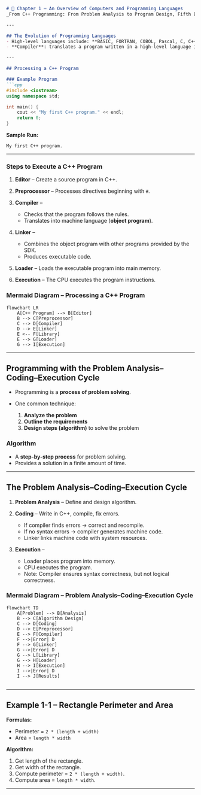 
````markdown
# 📘 Chapter 1 – An Overview of Computers and Programming Languages  
_From C++ Programming: From Problem Analysis to Program Design, Fifth Edition_

---

## The Evolution of Programming Languages
- High-level languages include: **BASIC, FORTRAN, COBOL, Pascal, C, C++, C#, Java**.  
- **Compiler**: translates a program written in a high-level language into machine language.  

---

## Processing a C++ Program

### Example Program
```cpp
#include <iostream>
using namespace std;

int main() {
    cout << "My first C++ program." << endl;
    return 0;
}
````

**Sample Run:**

```
My first C++ program.
```

---

### Steps to Execute a C++ Program

1. **Editor** – Create a source program in C++.
2. **Preprocessor** – Processes directives beginning with `#`.
3. **Compiler** –

   * Checks that the program follows the rules.
   * Translates into machine language (**object program**).
4. **Linker** –

   * Combines the object program with other programs provided by the SDK.
   * Produces executable code.
5. **Loader** – Loads the executable program into main memory.
6. **Execution** – The CPU executes the program instructions.

### Mermaid Diagram – Processing a C++ Program

```mermaid
flowchart LR
    A[C++ Program] --> B[Editor]
    B --> C[Preprocessor]
    C --> D[Compiler]
    D --> E[Linker]
    E <-- F[Library] 
    E --> G[Loader]
    G --> I[Execution]
```

---

## Programming with the Problem Analysis–Coding–Execution Cycle

* Programming is a **process of problem solving**.
* One common technique:

  1. **Analyze the problem**
  2. **Outline the requirements**
  3. **Design steps (algorithm)** to solve the problem

### Algorithm

* A **step-by-step process** for problem solving.
* Provides a solution in a finite amount of time.

---

## The Problem Analysis–Coding–Execution Cycle

1. **Problem Analysis** – Define and design algorithm.
2. **Coding** – Write in C++, compile, fix errors.

   * If compiler finds errors → correct and recompile.
   * If no syntax errors → compiler generates machine code.
   * Linker links machine code with system resources.
3. **Execution** –

   * Loader places program into memory.
   * CPU executes the program.
   * Note: Compiler ensures syntax correctness, but not logical correctness.

### Mermaid Diagram – Problem Analysis–Coding–Execution Cycle

```mermaid
flowchart TD
    A[Problem] --> B[Analysis]
    B --> C[Algorithm Design]
    C --> D[Coding]
    D --> E[Preprocessor]
    E --> F[Compiler]
    F -->|Error| D
    F --> G[Linker]
    G -->|Error| D
    G --> L[Library]
    G --> H[Loader]
    H --> I[Execution]
    I -->|Error| D
    I --> J[Results]


```

---

## Example 1-1 – Rectangle Perimeter and Area

**Formulas:**

* Perimeter = `2 * (length + width)`
* Area = `length * width`

**Algorithm:**

1. Get length of the rectangle.
2. Get width of the rectangle.
3. Compute perimeter = `2 * (length + width)`.
4. Compute area = `length * width`.

---

```


```
